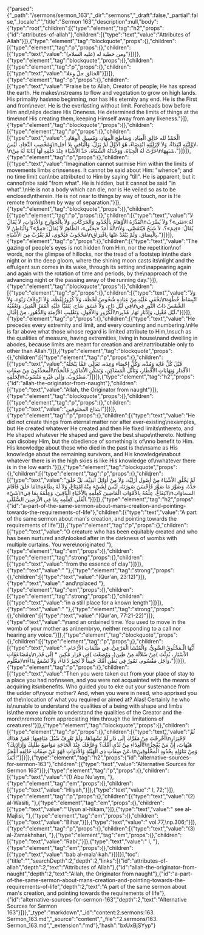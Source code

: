 {"parsed":{"_path":"/sermons/sermon_163","_dir":"sermons","_draft":false,"_partial":false,"_locale":"","title":"Sermon 163","description":null,"body":{"type":"root","children":[{"type":"element","tag":"h2","props":{"id":"attributes-of-allah"},"children":[{"type":"text","value":"Attributes of Allah"}]},{"type":"element","tag":"blockquote","props":{},"children":[{"type":"element","tag":"p","props":{},"children":[{"type":"text","value":"ومن خطبة له (عليه السلام)"}]}]},{"type":"element","tag":"blockquote","props":{},"children":[{"type":"element","tag":"p","props":{},"children":[{"type":"text","value":"الخالق جلّ وعلا"}]}]},{"type":"element","tag":"p","props":{},"children":[{"type":"text","value":"Praise be to Allah, Creator of people; He has spread the earth. He makes\nstreams to flow and vegetation to grow on high lands. His primality has\nno beginning, nor has His eternity any end. He is the First and from\never. He is the everlasting without limit. Foreheads bow before Him and\nlips declare His Oneness. He determined the limits of things at the time\nof His creating them, keeping Himself away from any likeness."}]},{"type":"element","tag":"blockquote","props":{},"children":[{"type":"element","tag":"p","props":{},"children":[{"type":"text","value":"الْحَمْدُ لله خَالِقِ الْعِبَادِ، وَسَاطِحِ الْمِهَادِ، وَمُسِيلِ الْوِهَادِ، وَمُخْصِبِ النِّجَادِ، لَيْسَ\nلاِوَّلِيَّتِهِ ابْتِدَاءٌ، وَلاَ لاِزَلِيَّتِهِ انْقِضَاءٌ، هُوَ الاَوَّلُ لَمْ يَزَلْ، وَالْبَاقي بِلا أَجَل،\nخَرَّتْ لَهُ الْجِبَاهُ، وَوَحَّدَتْهُ الشِّفَاهُ، حَدَّ الاْشْيَاءَ عِنْدَ خَلْقِهِ لَهَا إبَانَةً لَهُ مِنْ\nشَبَهِهَا،"}]}]},{"type":"element","tag":"p","props":{},"children":[{"type":"text","value":"Imagination cannot surmise Him within the limits of movements limbs or\nsenses. It cannot be said about Him: \"whence\"; and no time limit can\nbe attributed to Him by saying \"till\". He is apparent, but it cannot\nbe said \"from what\". He is hidden, but it cannot be said \"in what\".\nHe is not a body which can die, nor is He veiled so as to be enclosed\ntherein. He is not near to things by way of touch, nor is He remote from\nthem by way of separation."}]},{"type":"element","tag":"blockquote","props":{},"children":[{"type":"element","tag":"p","props":{},"children":[{"type":"text","value":"لاَ تُقَدِّرُهُ الاْوْهامُ بِالْحُدُودِ وَالحَرَكَاتِ، وَلاَ بِالْجَوَارِحِ وَالاْدَوَاتِ، لاَ يُقَالُ\nلَهُ:«مَتَى»؟ وَلاَ يُضْرَبُ لَهُ أَمَدٌ «بِحَتَّى»، الظَّاهِرُ لاَ يُقالُ: «مِمَّ»؟ وَالْبَاطِنُ لاَ\nيُقَالُ: «فِيمَ»؟، لاَ شَبَحٌ فَيُتَقَصَّى، وَلاَ مَحْجُوبٌ فَيُحْوَى، لَمْ يَقْرُبْ مِنَ الاْشْيَاءِ\nبِالْتِصَاق، وَلَمْ يَبْعُدْ عَنْهَا بِافْتِرَاق،"}]}]},{"type":"element","tag":"p","props":{},"children":[{"type":"text","value":"The gazing of people's eyes is not hidden from Him, nor the repetition\nof words, nor the glimpse of hillocks, nor the tread of a footstep in\nthe dark night or in the deep gloom, where the shining moon casts its\nlight and the effulgent sun comes in its wake, through its setting and\nappearing again and again with the rotation of time and periods, by the\napproach of the advancing night or the passing away of the running day."}]},{"type":"element","tag":"blockquote","props":{},"children":[{"type":"element","tag":"p","props":{},"children":[{"type":"text","value":"وَلاَ يَخْفَى عَلَيْهِ مِنْ عِبَادِهِ شُخُوصُ لَحْظَة، وَلاَ كُرُورُلَفْظَة، وَلاَ ازْدِلاَفُ رَبْوَة، وَلاَ\nانْبِسَاطُ خُطْوَة فِي لَيْل دَاج، وَلاَ غَسَق سَاج، يَتَفَيَّأُ عَلَيْهِ الْقَمَرُ الْمُنِيرُ، وَتَعْقُبُهُ\nالشَّمْسُ ذَاتُ النُّورِ فِي الْكُرُورِ وَالاْفُولِ، وَتَقْلِيبِ الاْزْمِنَةِ وَالدُّهُورِ، مِنْ إِقْبَالِ\nلَيْل مُقْبِل، وَإِدْبَارِ نَهَار مُدْبِر،"}]}]},{"type":"element","tag":"p","props":{},"children":[{"type":"text","value":"He precedes every extremity and limit, and every counting and numbering.\nHe is far above what those whose regard is limited attribute to Him,\nsuch as the qualities of measure, having extremities, living in house\nand dwelling in abodes, because limits are meant for creation and are\nattributable only to other than Allah."}]},{"type":"element","tag":"blockquote","props":{},"children":[{"type":"element","tag":"p","props":{},"children":[{"type":"text","value":"قَبْلَ كُلِّ غَايَة وَمُدَّة، وَكُلِّ إِحْصَاء وَعِدَة، تَعَالَى عَمَّا يَنْحَلُهُ الْمحَدِّدُونَ مِنْ صِفَاتِ\nالاْقْدَارِ وَنِهَايَاتِ الاْقْطَارِ، وَتَأَثُّلِ الْمَسَاكِنِ، وَتَمَكُّنِ الاْمَاكِنِ; فَالْحَدُّ لِخَلْقِهِ\nمَضْرُوبٌ، وَإِلَى غَيْرهِ مَنْسُوبٌ."}]}]},{"type":"element","tag":"h2","props":{"id":"allah-the-originator-from-naught"},"children":[{"type":"text","value":"Allah, the Originator from naught"}]},{"type":"element","tag":"blockquote","props":{},"children":[{"type":"element","tag":"p","props":{},"children":[{"type":"text","value":"ابتداع المخلوقين"}]}]},{"type":"element","tag":"p","props":{},"children":[{"type":"text","value":"He did not create things from eternal matter nor after ever-existing\nexamples, but He created whatever He created and then He fixed limits\nthereto, and He shaped whatever He shaped and gave the best shape\nthereto. Nothing can disobey Him, but the obedience of something is of\nno benefit to Him. His knowledge about those who died in the past is the\nsame as His knowledge about the remaining survivors, and His knowledge\nabout whatever there is in the high skies is like His knowledge of\nwhatever there is in the low earth."}]},{"type":"element","tag":"blockquote","props":{},"children":[{"type":"element","tag":"p","props":{},"children":[{"type":"text","value":"لَمْ يَخْلُقِ الاْشْيَاءَ مِنْ أُصُول أَزَلِيَّة، وَلاَ مِنْ أَوَائِلَ أَبَدِيَّة، بَلْ خَلَقَ مَا خَلَقَ فَأَقَامَ\nحَدَّهُ، وَصَوَّرَ مَا صَوَّرَ فَأَحْسَنَ صُورَتَهُ، لَيْسَ لِشَيْء مِنْهُ امْتِنَاعٌ، وَلاَ لَهُ بِطَاعَةِ شَيْء\nانْتِفَاعٌ، عِلْمُهُ بِالاْمْوَاتِ الْمَاضِينَ كَعِلْمِهِ بِالاْحْيَاءِ الْبَاقِينَ، وَعِلْمُهُ بِمَا فِي\nالسماوَاتِ الْعُلَى كَعِلْمِهِ بِمَا فِي الاْرَضِينَ السُّفْلَى."}]}]},{"type":"element","tag":"h2","props":{"id":"a-part-of-the-same-sermon-about-mans-creation-and-pointing-towards-the-requirements-of-life"},"children":[{"type":"text","value":"A part of the same sermon about man's creation, and pointing towards the requirements of life"}]},{"type":"element","tag":"p","props":{},"children":[{"type":"text","value":"O creature who has been equitably created and who has been nurtured and\nlooked after in the darkness of wombs with multiple curtains. You were\noriginated "},{"type":"element","tag":"em","props":{},"children":[{"type":"element","tag":"strong","props":{},"children":[{"type":"text","value":"from the essence of clay"}]}]},{"type":"text","value":" "},{"type":"element","tag":"strong","props":{},"children":[{"type":"text","value":"(Qur'an, 23:12)"}]},{"type":"text","value":" and\nplaced "},{"type":"element","tag":"em","props":{},"children":[{"type":"element","tag":"strong","props":{},"children":[{"type":"text","value":"in a still place for a known length"}]}]},{"type":"text","value":" "},{"type":"element","tag":"strong","props":{},"children":[{"type":"text","value":"(Qur'an, 77:21-22)"}]},{"type":"text","value":"\nand an ordained time. You used to move in the womb of your mother as an\nembryo, neither responding to a call nor hearing any voice."}]},{"type":"element","tag":"blockquote","props":{},"children":[{"type":"element","tag":"p","props":{},"children":[{"type":"text","value":"أَيُّهَا الْـمَخْلُوقُ السَّوِيُّ، وَالْمُنْشَأُ الْمَرْعِىُّ، فِي ظُلُمَاتِ الاْرْحَامِ، وَمُضَاعَفَاتِ\nالاْسْتَارِ، بُدِئْتَ )مِنْ سُلاَلَة مِنْ طِين(، وَوُضِعْتَ )فِي قَرَار مَكِين * إِلَى قَدَر مَعْلُوم)\nوَأَجَل مَقْسُوم، تَمُورُ فِي بَطْنِ أُمِّكَ جَنِيناً لاَ تُحِيرُ دُعَاءً، وَلاَ تَسْمَعُ نِدَاءً،"}]}]},{"type":"element","tag":"p","props":{},"children":[{"type":"text","value":"Then you were taken out from your place of stay to a place you had not\nseen, and you were not acquainted with the means of acquiring its\nbenefits. Who guided you to eke out your sustenance from the udder of\nyour mother? And, when you were in need, who apprised you of the\nlocation of what you required or aimed at? Alas! Certainly he who is\nunable to understand the qualities of a being with shape and limbs is\nthe more unable to understand the qualities of the Creator and the more\nremote from appreciating Him through the limitations of creatures!"}]},{"type":"element","tag":"blockquote","props":{},"children":[{"type":"element","tag":"p","props":{},"children":[{"type":"text","value":"ثُمَّ أُخْرِجْتَ مِنْ مَقَرِّكَ إِلَى دَار لَمْ تَشْهَدْهَا، وَلَمْ تَعْرِفْ سُبُلَ مَنَافِعِهَا; فَمَنْ هَدَاكَ\nلاِجْتِرَارِ الْغِذَاءِ مِنْ ثَدْيِ أُمِّكَ؟ وَعَرَّفَكَ عِنْدَ الْحَاجَةِ مَوَاضِعَ طَلَبِكَ وَإِرَادَتِكَ؟!\nهَيْهَاتَ، إِنَّ مَنْ يَعْجِزُ عَنْ صِفَاتِ ذِي الْهَيْئَةِ وَالاْدَوَاتِ فَهُوَ عَنْ صِفَاتِ خَالِقِهِ أَعْجَزُ،\nوَمِنْ تَنَاوُلِهِ بِحُدُودِ الْمخْلُوقِينَ أَبْعَدُ!"}]}]},{"type":"element","tag":"h2","props":{"id":"alternative-sources-for-sermon-163"},"children":[{"type":"text","value":"Alternative Sources for Sermon 163"}]},{"type":"element","tag":"p","props":{},"children":[{"type":"text","value":"(1) Abu Nu'aym, "},{"type":"element","tag":"em","props":{},"children":[{"type":"text","value":"Hilyah,"}]},{"type":"text","value":" I, 72;"}]},{"type":"element","tag":"p","props":{},"children":[{"type":"text","value":"(2) al-Wasiti, "},{"type":"element","tag":"em","props":{},"children":[{"type":"text","value":"'Uyun al-hikam,"}]},{"type":"text","value":" see al-Majlisi, "},{"type":"element","tag":"em","props":{},"children":[{"type":"text","value":"Bihar,"}]},{"type":"text","value":" vol.77,\np.306;"}]},{"type":"element","tag":"p","props":{},"children":[{"type":"text","value":"(3) al-Zamakhshari, "},{"type":"element","tag":"em","props":{},"children":[{"type":"text","value":"Rabi',"}]},{"type":"text","value":" I, "},{"type":"element","tag":"em","props":{},"children":[{"type":"text","value":"bab al-mala'ikah."}]}]}],"toc":{"title":"","searchDepth":2,"depth":2,"links":[{"id":"attributes-of-allah","depth":2,"text":"Attributes of Allah"},{"id":"allah-the-originator-from-naught","depth":2,"text":"Allah, the Originator from naught"},{"id":"a-part-of-the-same-sermon-about-mans-creation-and-pointing-towards-the-requirements-of-life","depth":2,"text":"A part of the same sermon about man's creation, and pointing towards the requirements of life"},{"id":"alternative-sources-for-sermon-163","depth":2,"text":"Alternative Sources for Sermon 163"}]}},"_type":"markdown","_id":"content:2.sermons:163. Sermon_163.md","_source":"content","_file":"2.sermons/163. Sermon_163.md","_extension":"md"},"hash":"bxUxBjSYyp"}